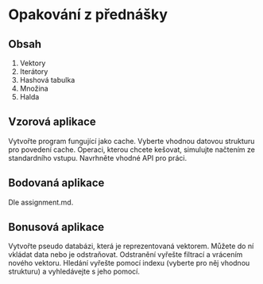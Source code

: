# Opakování z přednášky

## Obsah
1. Vektory
2. Iterátory
3. Hashová tabulka
4. Množina
5. Halda

## Vzorová aplikace
Vytvořte program fungující jako cache. Vyberte vhodnou datovou strukturu pro povedení cache. Operaci, kterou chcete kešovat, simulujte načtením ze standardního vstupu. Navrhněte vhodné API pro práci.

## Bodovaná aplikace
Dle assignment.md.

## Bonusová aplikace
Vytvořte pseudo databázi, která je reprezentovaná vektorem. Můžete do ní vkládat data nebo je odstraňovat. Odstranění vyřešte filtrací a vrácením nového vektoru. Hledání vyřešte pomocí indexu (vyberte pro něj vhodnou strukturu) a vyhledávejte s jeho pomocí.